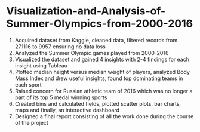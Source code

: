 # Visualization-and-Analysis-of-Summer-Olympics-from-2000-2016

1. Acquired dataset from Kaggle, cleaned data, filtered records from 271116 to 9957 ensuring no data loss
2. Analyzed the Summer Olympic games played from 2000-2016
3. Visualized the dataset and gained 4 insights with 2-4 findings for each insight using Tableau
4. Plotted median height versus median weight of players, analyzed Body Mass Index and drew useful insights, found top dominating teams in each sport
5. Raised concern for Russian athletic team of 2016 which was no longer a part of its top 5 medal winning sports
6. Created bins and calculated fields, plotted scatter plots, bar charts, maps and finally, an interactive dashboard
7. Designed a final report consisting of all the work done during the course of the project
